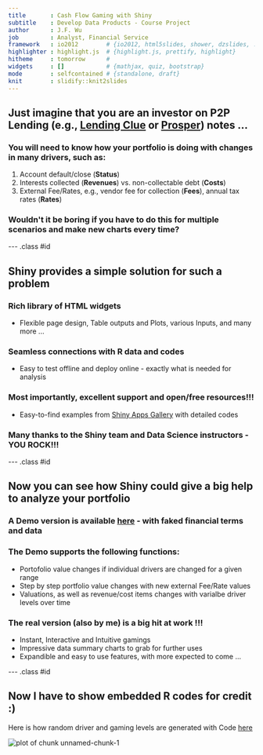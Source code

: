 ```yaml
---
title       : Cash Flow Gaming with Shiny
subtitle    : Develop Data Products - Course Project
author      : J.F. Wu
job         : Analyst, Financial Service 
framework   : io2012        # {io2012, html5slides, shower, dzslides, ...}
highlighter : highlight.js  # {highlight.js, prettify, highlight}
hitheme     : tomorrow      # 
widgets     : []            # {mathjax, quiz, bootstrap}
mode        : selfcontained # {standalone, draft}
knit        : slidify::knit2slides
---
```


## Just imagine that you are an investor on P2P Lending (e.g., [Lending Clue](https://www.lendingclub.com/) or [Prosper](https://www.prosper.com/)) notes ...
  
    
### You will need to know how your portfolio is doing with changes in many drivers, such as:

1. Account default/close (**Status**)
2. Interests collected (**Revenues**) vs. non-collectable debt (**Costs**) 
3. External Fee/Rates, e.g., vendor fee for collection (**Fees**), annual tax rates (**Rates**)
  
### Wouldn't it be boring if you have to do this for multiple scenarios and make new charts every time?

--- .class #id 

## Shiny provides a simple solution for such a problem

### Rich library of HTML widgets
* Flexible page design, Table outputs and Plots, various Inputs, and many more ...

### Seamless connections with R data and codes
* Easy to test offline and deploy online - exactly what is needed for analysis

### Most importantly, excellent support and open/free resources!!!
* Easy-to-find examples from [Shiny Apps Gallery](http://shiny.rstudio.com/gallery/) with detailed codes

### Many thanks to the Shiny team and Data Science instructors - YOU ROCK!!!

--- .class #id 

## Now you can see how Shiny could give a big help to analyze your portfolio 

### A Demo version is available [here](https://wujf1933.shinyapps.io/DDP_Demo/) - with faked financial terms and data

### The Demo supports the following functions:
* Portofolio value changes if individual drivers are changed for a given range
* Step by step portfolio value changes with new external Fee/Rate values
* Valuations, as well as revenue/cost items changes with varialbe driver levels over time

### The real version (also by me) is a big hit at work !!!
* Instant, Interactive and Intuitive gamings
* Impressive data summary charts to grab for further uses
* Expandible and easy to use features, with more expected to come ... 

--- .class #id 

## Now I have to show embedded R codes for credit :)

Here is how random driver and gaming levels are generated with Code [here](https://github.com/wujf1993/DDP_Project)

![plot of chunk unnamed-chunk-1](assets/fig/unnamed-chunk-1-1.png) 



